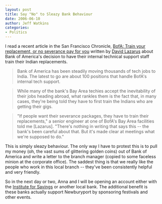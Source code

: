 ```yaml
---
layout: post
title: Say "No" to Sleazy Bank Behaviour
date: 2006-06-10
author: Jeff Watkins
categories:
- Politics
---
```


I read a recent article in the San Francisco Chronicle, [BofA: Train your replacement, or no severance pay for you](http://www.sfgate.com/cgi-bin/article.cgi?file=/chronicle/archive/2006/06/09/BUGPJJA66348.DTL&type=printable) written by [David Lazarus](mailto:dlazarus@sfchronicle.com) about Bank of America's decision to have their internal technical support staff train their Indian replacements.

>Bank of America has been steadily moving thousands of tech jobs to India. The latest to go are about 100 positions that handle BofA's internal tech support.

>While many of the bank's Bay Area techies accept the inevitability of their jobs heading abroad, what rankles them is the fact that, in many cases, they're being told they have to first train the Indians who are getting their gigs.

>"If people want their severance packages, they have to train their replacements," a senior engineer at one of BofA's Bay Area facilities told me \[Lazarus\]. "There's nothing in writing that says this -- the bank's been careful about that. But it's made clear at meetings what we're supposed to do."

This is simply sleazy behaviour. The only way I have to protest this is to pull my money (oh, the vast sums of glittering golden coins) out of Bank of America and write a letter to the branch manager (copied to some faceless minion at the corporate office). The saddest thing is that we really like the people who work in this local branch -- they've been consistently helpful and very friendly.

So in the next day or two, Anna and I will be opening an account either with the [Institute for Savings](http://www.institutionforsavings.com/) or another local bank. The additional benefit is these banks actually support Newburyport by sponsoring festivals and other events.